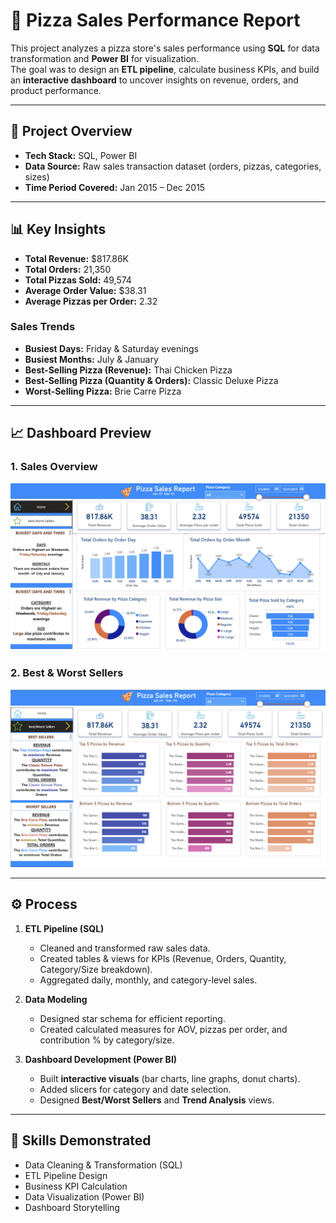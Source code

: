 # 🍕 Pizza Sales Performance Report

This project analyzes a pizza store's sales performance using **SQL** for data transformation and **Power BI** for visualization.  
The goal was to design an **ETL pipeline**, calculate business KPIs, and build an **interactive dashboard** to uncover insights on revenue, orders, and product performance.

---
## 🚀 Project Overview
- **Tech Stack:** SQL, Power BI  
- **Data Source:** Raw sales transaction dataset (orders, pizzas, categories, sizes)  
- **Time Period Covered:** Jan 2015 – Dec 2015  

---
## 📊 Key Insights
- **Total Revenue:** $817.86K  
- **Total Orders:** 21,350  
- **Total Pizzas Sold:** 49,574  
- **Average Order Value:** $38.31  
- **Average Pizzas per Order:** 2.32  

### Sales Trends
- **Busiest Days:** Friday & Saturday evenings  
- **Busiest Months:** July & January  
- **Best-Selling Pizza (Revenue):** Thai Chicken Pizza  
- **Best-Selling Pizza (Quantity & Orders):** Classic Deluxe Pizza  
- **Worst-Selling Pizza:** Brie Carre Pizza  

---
## 📈 Dashboard Preview
### **1. Sales Overview**
![Sales Overview](./Screenshot%202025-09-22%20064851.png)

### **2. Best & Worst Sellers**
![Best & Worst Sellers](./Screenshot%202025-09-22%20064926.png)

---
## ⚙️ Process
1. **ETL Pipeline (SQL)**
   - Cleaned and transformed raw sales data.  
   - Created tables & views for KPIs (Revenue, Orders, Quantity, Category/Size breakdown).  
   - Aggregated daily, monthly, and category-level sales.  

2. **Data Modeling**
   - Designed star schema for efficient reporting.  
   - Created calculated measures for AOV, pizzas per order, and contribution % by category/size.  

3. **Dashboard Development (Power BI)**
   - Built **interactive visuals** (bar charts, line graphs, donut charts).  
   - Added slicers for category and date selection.  
   - Designed **Best/Worst Sellers** and **Trend Analysis** views.  

---

## 🔑 Skills Demonstrated
- Data Cleaning & Transformation (SQL)  
- ETL Pipeline Design  
- Business KPI Calculation  
- Data Visualization (Power BI)  
- Dashboard Storytelling  
